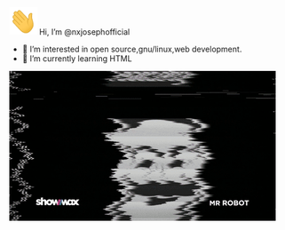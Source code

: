<p><img src="Hi.gif" width="50" height="50"/> Hi, I’m @nxjosephofficial</p>
<ul type="disc">
<li>👀 I’m interested in open source,gnu/linux,web development.</li>
<li>🌱 I’m currently learning HTML</li>
</ul>
<img src="https://github.com/nxjosephofficial/nxjosephofficial/blob/main/giphy.gif"></img>
